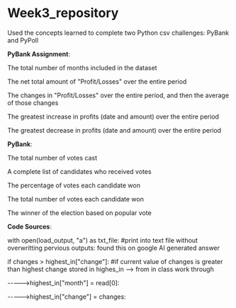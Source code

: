 # Week3_repository

Used the concepts learned to complete two Python csv challenges: PyBank and PyPoll

**PyBank Assignment**:

The total number of months included in the dataset

The net total amount of "Profit/Losses" over the entire period

The changes in "Profit/Losses" over the entire period, and then the average of those changes

The greatest increase in profits (date and amount) over the entire period

The greatest decrease in profits (date and amount) over the entire period

**PyBank**:

The total number of votes cast

A complete list of candidates who received votes

The percentage of votes each candidate won

The total number of votes each candidate won

The winner of the election based on popular vote


**Code Sources**:

with open(load_output, "a") as txt_file: #print into text file without overwritting pervious outputs: found this on google AI generated answer

if changes > highest_in["change"]: #if current value of changes is greater than highest change stored in highes_in --> from in class work through

----->highest_in["month"] = read[0]:

----->highest_in["change"] = changes:
